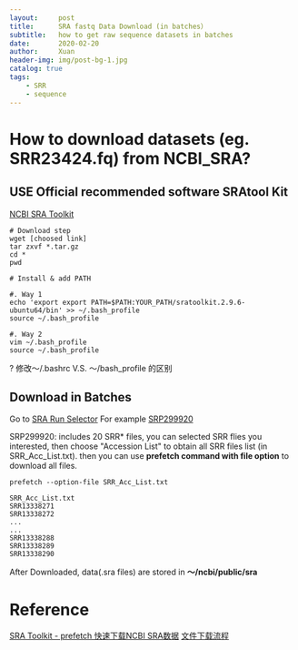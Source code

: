 ```yaml
---
layout:     post
title:      SRA fastq Data Download (in batches）
subtitle:   how to get raw sequence datasets in batches
date:       2020-02-20
author:     Xuan
header-img: img/post-bg-1.jpg
catalog: true
tags:
    - SRR 
    - sequence
---
```


# How to download datasets (eg. SRR23424.fq) from NCBI_SRA?

## USE Official recommended software SRAtool Kit

[NCBI SRA Toolkit](https://trace.ncbi.nlm.nih.gov/Traces/sra/sra.cgi?view=software)

```
# Download step
wget [choosed link]
tar zxvf *.tar.gz
cd *
pwd

# Install & add PATH 

#. Way 1
echo 'export export PATH=$PATH:YOUR_PATH/sratoolkit.2.9.6-ubuntu64/bin' >> ~/.bash_profile
source ~/.bash_profile

#. Way 2
vim ~/.bash_profile
source ~/.bash_profile
```

? 修改～/.bashrc V.S. ～/bash_profile 的区别

## Download in Batches

Go to [SRA Run Selector](https://www.ncbi.nlm.nih.gov/Traces/study/?) 
For example [SRP299920](https://www.ncbi.nlm.nih.gov/Traces/study/?query_key=12&WebEnv=MCID_6008c6d9ad7ec67b4272439c&o=acc_s%3Aa)
 
SRP299920: includes 20 SRR* files, you can selected SRR flies you interested, then choose "Accession List" to obtain all SRR files list (in SRR_Acc_List.txt). then you can use **prefetch command with file option** to download all files.

```
prefetch --option-file SRR_Acc_List.txt
```

```
SRR_Acc_List.txt
SRR13338271
SRR13338272
...
...
SRR13338288
SRR13338289
SRR13338290
```

After Downloaded, data(.sra files) are stored in **～/ncbi/public/sra**



# Reference

[SRA Toolkit - prefetch 快速下载NCBI SRA数据](https://www.jianshu.com/p/d1abdced8bcd)
[文件下载流程](https://www.yuque.com/biotrainee/wes/rl9v6b)

